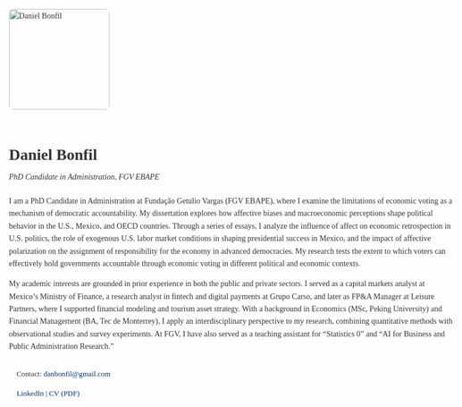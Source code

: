 <!DOCTYPE html>
<html lang="en">
<head>
  <meta charset="UTF-8">
  <meta name="viewport" content="width=device-width, initial-scale=1.0">
  <title>Daniel Bonfil</title>
  <style>
    body {
      font-family: Georgia, serif;
      max-width: 800px;
      margin: 40px auto;
      padding: 0 20px;
      line-height: 1.6;
      color: #333;
    }
    h1 {
      font-size: 2em;
      margin-bottom: 0.2em;
    }
    .subheader {
      font-style: italic;
      margin-bottom: 1.5em;
    }
    img.profile {
      width: 180px;
      border-radius: 8px;
      margin-bottom: 20px;
    }
    .contact {
      margin-top: 2em;
      font-size: 0.95em;
    }
    a {
      color: #003366;
      text-decoration: none;
    }
    a:hover {
      text-decoration: underline;
    }
  </style>
</head>
<body>
  <img src="https://www.dropbox.com/scl/fi/hmz7vw9birf2otqdqmfq8/DABP_2025.jpg?rlkey=0omisjbtjvyc0c5i0uuapfh28&raw=1" alt="Daniel Bonfil" class="profile">
  
  <h1>Daniel Bonfil</h1>
  <div class="subheader">PhD Candidate in Administration, FGV EBAPE</div>

  <p>I am a PhD Candidate in Administration at Fundação Getulio Vargas (FGV EBAPE), where I examine the limitations of economic voting as a mechanism of democratic accountability. My dissertation explores how affective biases and macroeconomic perceptions shape political behavior in the U.S., Mexico, and OECD countries. Through a series of essays, I analyze the influence of affect on economic retrospection in U.S. politics, the role of exogenous U.S. labor market conditions in shaping presidential success in Mexico, and the impact of affective polarization on the assignment of responsibility for the economy in advanced democracies. My research tests the extent to which voters can effectively hold governments accountable through economic voting in different political and economic contexts.</p>

  <p>My academic interests are grounded in prior experience in both the public and private sectors. I served as a capital markets analyst at Mexico’s Ministry of Finance, a research analyst in fintech and digital payments at Grupo Carso, and later as FP&A Manager at Leisure Partners, where I supported financial modeling and tourism asset strategy. With a background in Economics (MSc, Peking University) and Financial Management (BA, Tec de Monterrey), I apply an interdisciplinary perspective to my research, combining quantitative methods with observational studies and survey experiments. At FGV, I have also served as a teaching assistant for “Statistics 0” and “AI for Business and Public Administration Research.”</p>

  <div class="contact">
    <p>📧 Contact: <a href="mailto:danbonfil@gmail.com">danbonfil@gmail.com</a></p>
    <p>🔗 <a href="https://www.linkedin.com/in/danbonfil">LinkedIn</a> | <a href="https://www.dropbox.com/scl/fi/9wb1t2xvm691bqttgicyc/RS_DABP_2025.pdf?rlkey=z2la8nahlm1nv15us70v9jpau&raw=1">CV (PDF)</a></p>
  </div>
</body>
</html>
